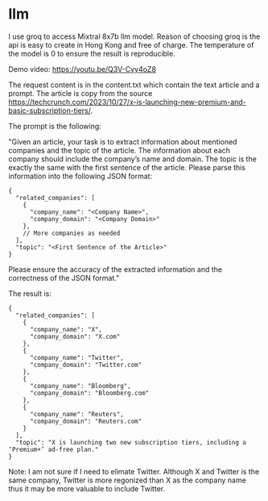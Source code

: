 # llm
I use groq to access Mixtral 8x7b llm model. Reason of choosing groq is the api is easy to create in Hong Kong and free of charge. The temperature of the model is 0 to ensure the result is reproducible.

Demo video: https://youtu.be/Q3V-Cvy4oZ8

The request content is in the content.txt which contain the text article and a prompt. The article is copy from the source https://techcrunch.com/2023/10/27/x-is-launching-new-premium-and-basic-subscription-tiers/. 

The prompt is the following:

"Given an article, your task is to extract information about mentioned companies and the topic of the article. The information about each company should include the company’s name and domain. The topic is the exactly the same with the first sentence of the article. Please parse this information into the following JSON format: 

```
{
  "related_companies": [
    {
      "company_name": "<Company Name>",
      "company_domain": "<Company Domain>"
    },
    // More companies as needed
  ],
  "topic": "<First Sentence of the Article>"
}
```
Please ensure the accuracy of the extracted information and the correctness of the JSON format."

The result is:

```
{
  "related_companies": [
    {
      "company_name": "X",
      "company_domain": "X.com"
    },
    {
      "company_name": "Twitter",
      "company_domain": "Twitter.com"
    },
    {
      "company_name": "Bloomberg",
      "company_domain": "Bloomberg.com"
    },
    {
      "company_name": "Reuters",
      "company_domain": "Reuters.com"
    }
  ],
  "topic": "X is launching two new subscription tiers, including a ‘Premium+’ ad-free plan."
}
```

Note: I am not sure if I need to elimate Twitter. Although X and Twitter is the same company, Twitter is more regonized than X as the company name thus it may be more valuable to include Twitter.

